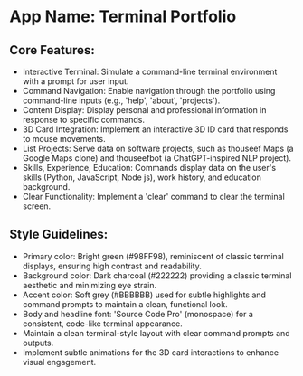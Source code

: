 # **App Name**: Terminal Portfolio

## Core Features:

- Interactive Terminal: Simulate a command-line terminal environment with a prompt for user input.
- Command Navigation: Enable navigation through the portfolio using command-line inputs (e.g., 'help', 'about', 'projects').
- Content Display: Display personal and professional information in response to specific commands.
- 3D Card Integration: Implement an interactive 3D ID card that responds to mouse movements.
- List Projects: Serve data on software projects, such as thouseef Maps (a Google Maps clone) and thouseefbot (a ChatGPT-inspired NLP project).
- Skills, Experience, Education: Commands display data on the user's skills (Python, JavaScript, Node js), work history, and education background.
- Clear Functionality: Implement a 'clear' command to clear the terminal screen.

## Style Guidelines:

- Primary color: Bright green (#98FF98), reminiscent of classic terminal displays, ensuring high contrast and readability.
- Background color: Dark charcoal (#222222) providing a classic terminal aesthetic and minimizing eye strain.
- Accent color: Soft grey (#BBBBBB) used for subtle highlights and command prompts to maintain a clean, functional look.
- Body and headline font: 'Source Code Pro' (monospace) for a consistent, code-like terminal appearance.
- Maintain a clean terminal-style layout with clear command prompts and outputs.
- Implement subtle animations for the 3D card interactions to enhance visual engagement.